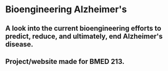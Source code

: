 # Bioengineering Alzheimer's
## A look into the current bioengineering efforts to predict, reduce, and ultimately, end Alzheimer's disease. 
## Project/website made for BMED 213.